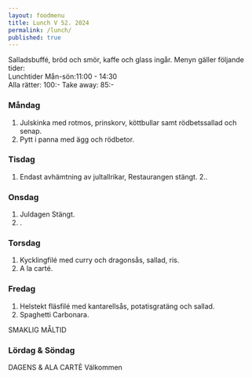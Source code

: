 ```yaml
---
layout: foodmenu
title: Lunch V 52. 2024
permalink: /lunch/
published: true
---
```

Salladsbuffé, bröd och smör, kaffe och glass ingår.
Menyn gäller följande tider:  
Lunchtider  Mån-sön:11:00 - 14:30  
Alla rätter: 100:- Take away: 85:-
                                
### Måndag

1. Julskinka med rotmos, prinskorv, köttbullar samt rödbetssallad och senap.
2. Pytt i panna med ägg och rödbetor.

### Tisdag

1. Endast avhämtning av jultallrikar, Restaurangen stängt.
2.. 

### Onsdag

1. Juldagen Stängt.
2. .
### Torsdag

1. Kycklingfilé med curry och dragonsås, sallad, ris. 
2. A la carté.

### Fredag  

1. Helstekt fläsfilé med kantarellsås, potatisgratäng och sallad.
2. Spaghetti Carbonara.

SMAKLIG MÅLTID  
### Lördag & Söndag 
DAGENS & ALA CARTÈ
Välkommen
    
       
    

   
    
   
     
